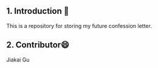 ## 1. Introduction :love_letter:

This is a repository for storing my future confession letter. 



## 2. Contributor:smile:

Jiakai Gu

